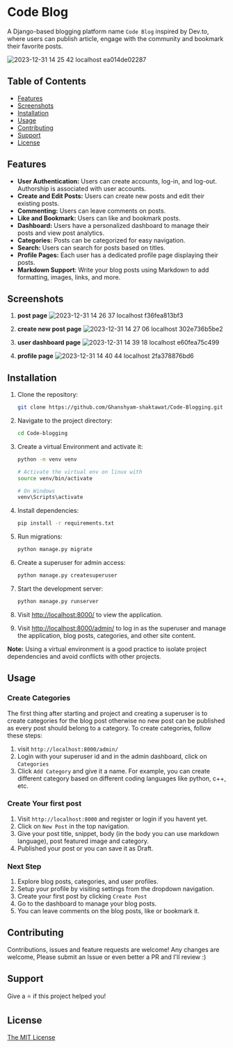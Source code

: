 # Code Blog

A Django-based blogging platform name `Code Blog` inspired by Dev.to, where users can publish article,
engage with the community and bookmark their favorite posts.

![2023-12-31 14 25 42 localhost ea014de02287](https://github.com/Ghanshyam-shaktawat/Code-Blogging/assets/90270349/bb608b5a-c9f9-4eb1-bf01-16a511765334)


## Table of Contents

- [Features](#features)
- [Screenshots](#screenshots)
- [Installation](#installation)
- [Usage](#usage)
- [Contributing](#contributing)
- [Support](#support)
- [License](#license)

## Features

- **User Authentication:** Users can create accounts, log-in, and log-out. Authorship is associated with user accounts.
- **Create and Edit Posts:** Users can create new posts and edit their existing posts.
- **Commenting:** Users can leave comments on posts.
- **Like and Bookmark:** Users can like and bookmark posts.
- **Dashboard:** Users have a personalized dashboard to manage their posts and view post analytics.
- **Categories:** Posts can be categorized for easy navigation.
- **Search:** Users can search for posts based on titles.
- **Profile Pages:** Each user has a dedicated profile page displaying their posts.
- **Markdown Support**: Write your blog posts using Markdown to add formatting, images, links, and more.

## Screenshots
1. **post page**
![2023-12-31 14 26 37 localhost f36fea813bf3](https://github.com/Ghanshyam-shaktawat/Code-Blogging/assets/90270349/b9575f53-281a-414c-9048-9b572b209186)

2. **create new post page**
![2023-12-31 14 27 06 localhost 302e736b5be2](https://github.com/Ghanshyam-shaktawat/Code-Blogging/assets/90270349/26337962-2424-440b-b937-3e68099da6d9)

3. **user dashboard page**
![2023-12-31 14 39 18 localhost e60fea75c499](https://github.com/Ghanshyam-shaktawat/Code-Blogging/assets/90270349/3b9a5ca8-fbef-4f92-92ee-f7996fb553d1)

4. **profile page**
![2023-12-31 14 40 44 localhost 2fa378876bd6](https://github.com/Ghanshyam-shaktawat/Code-Blogging/assets/90270349/5b97c376-bd21-4b89-9004-6af301b1777c)


## Installation

1. Clone the repository:

    ```bash
    git clone https://github.com/Ghanshyam-shaktawat/Code-Blogging.git
    ```

2. Navigate to the project directory:

    ```bash
    cd Code-blogging
    ```

3. Create a virtual Environment and activate it:
    ```bash
    python -m venv venv

    # Activate the virtual env on linux with
    source venv/bin/activate

    # On Windows
    venv\Scripts\activate
    ```

4. Install dependencies:

    ```bash
    pip install -r requirements.txt
    ```

5. Run migrations:

    ```bash
    python manage.py migrate
    ```

6. Create a superuser for admin access:

    ```bash
    python manage.py createsuperuser
    ```

7. Start the development server:

    ```bash
    python manage.py runserver
    ```

8. Visit [http://localhost:8000/](http://localhost:8000/) to view the application.

9. Visit [http://localhost:8000/admin/](http://localhost:8000/admin/) to log in as the superuser and manage the application, blog posts, categories, and other site content.

**Note:** Using a virtual environment is a good practice to isolate project dependencies and avoid conflicts with other projects.

## Usage

### Create Categories

The first thing after starting and project and creating a superuser is to create categories for the blog post otherwise no new post can be published as every post should belong to a category. To create categories, follow these steps:

1. visit ```http://localhost:8000/admin/```
2. Login with your superuser id and in the admin dashboard, click on ```Categories```
3. Click ```Add Category``` and give it a name. For example, you can create different category based on different coding languages like python, c++, etc.

### Create Your first post
1. Visit ```http://localhost:8000``` and register or login if you havent yet.
2. Click on ```New Post``` in the top navigation.
3. Give your post title, snippet, body (in the body you can use markdown language), post featured image and category.
4. Published your post or you can save it as Draft.

### Next Step

1. Explore blog posts, categories, and user profiles.
2. Setup your profile by visiting settings from the dropdown navigation.
2. Create your first post by clicking ```Create Post```
4. Go to the dashboard to manage your blog posts.
5. You can leave comments on the blog posts, like or bookmark it.

## Contributing

Contributions, issues and feature requests are welcome! Any changes are welcome, Please submit an Issue or even better a PR and I'll review :)


## Support

Give a ⭐️  if this project helped you!


## License

[The MIT License](LICENSE)
